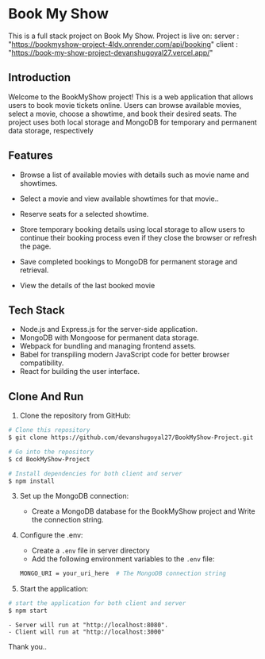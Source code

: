 # Book My Show

This is a full stack project on Book My Show.
Project is live on:
    server : "https://bookmyshow-project-4ldv.onrender.com/api/booking"
    client : "https://book-my-show-project-devanshugoyal27.vercel.app/"


## Introduction 
Welcome to the BookMyShow project! This is a web application that allows users to book movie tickets online. Users can browse available movies, select a movie, choose a showtime, and book their desired seats. The project uses both local storage and MongoDB for temporary and permanent data storage, respectively

## Features 

- Browse a list of available movies with details such as movie name and showtimes.

- Select a movie and view available showtimes for that movie.. 

- Reserve seats for a selected showtime.

- Store temporary booking details using local storage to allow users to continue their booking process even if they close the browser or refresh the page. 

- Save completed bookings to MongoDB for permanent storage and retrieval.

- View the details of the last booked movie

## Tech Stack 

- Node.js and Express.js for the server-side application.
- MongoDB with Mongoose for permanent data storage.
- Webpack for bundling and managing frontend assets.
- Babel for transpiling modern JavaScript code for better browser compatibility.
- React for building the user interface.

## Clone And Run

1. Clone the repository from GitHub:

```bash
# Clone this repository
$ git clone https://github.com/devanshugoyal27/BookMyShow-Project.git

# Go into the repository
$ cd BookMyShow-Project

# Install dependencies for both client and server
$ npm install
```
3. Set up the MongoDB connection:

   - Create a MongoDB database for the BookMyShow project and Write the connection string.

4. Configure the .env:

   - Create a `.env` file in server directory
   - Add the following environment variables to the `.env` file:

   ```bash
   MONGO_URI = your_uri_here  # The MongoDB connection string
   ```
5. Start the application:

```bash
# start the application for both client and server
$ npm start  
```

    - Server will run at "http://localhost:8080".
    - Client will run at "http://localhost:3000"



Thank you..